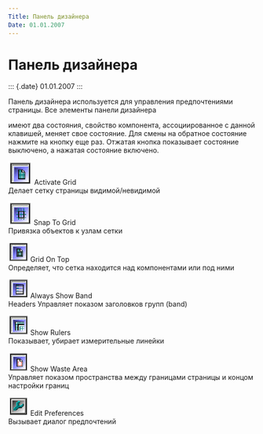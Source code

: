 ```yaml
---
Title: Панель дизайнера
Date: 01.01.2007
---
```



Панель дизайнера
================

::: {.date}
01.01.2007
:::

Панель дизайнера используется для управления предпочтениями страницы.
Все элементы панели дизайнера

имеют два состояния, свойство компонента, ассоциированное  с данной
клавишей, меняет свое состояние. Для смены на обратное состояние нажмите
на кнопку еще раз. Отжатая кнопка показывает состояние выключено, а
нажатая состояние включено.

![](embim1754.png)        Activate Grid    
   Делает сетку страницы видимой/невидимой

![](embim1755.png)        Snap To Grid    
   Привязка объектов к узлам сетки

![](embim1756.png)        Grid On Top      
 Определяет, что сетка находится над компонентами или под ними

![](embim1757.png)        Always Show Band  
Headers        Управляет показом заголовков групп (band)

![](embim1758.png)        Show Rulers      
 Показывает, убирает измерительные линейки

![](embim1759.png)        Show Waste Area  
     Управляет показом пространства между границами страницы и концом
настройки границ

![](embim1760.png)        Edit Preferences  
       Вызывает диалог предпочтений
